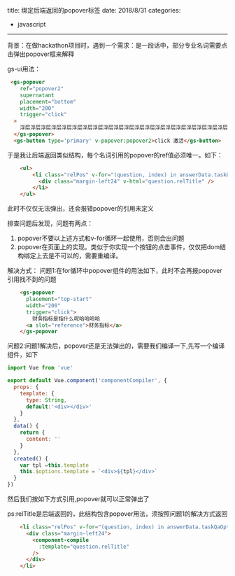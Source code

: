 title: 绑定后端返回的popover标签
date: 2018/8/31
categories:
- javascript
---

背景：在做hackathon项目时，遇到一个需求：是一段话中，部分专业名词需要点击弹出popover框来解释

gs-ui用法：
```html
 <gs-popover
    ref="popover2"
    supernatant
    placement="bottom"
    width="200"
    trigger="click"
  >
    浮层浮层浮层浮层浮层浮层浮层浮层浮层浮层浮层浮层浮层浮层浮层浮层浮层浮层浮层浮层
  </gs-popover>
  <gs-button type='primary' v-popover:popover2>click 激活</gs-button>
```
<!--more-->
于是我让后端返回类似结构，每个名词引用的popover的ref值必须唯一。如下：
```html
    <ul>
        <li class="relPos" v-for="(question, index) in answerData.taskQaOptions">
          <div class="margin-left24" v-html="question.relTitle" />
        </li>
    </ul>
```
此时不仅仅无法弹出，还会报错popover的引用未定义

排查问题后发现，问题有两点：
1. popover不要以上述方式和v-for循环一起使用，否则会出问题
2. popover在页面上的实现。类似于你实现一个按钮的点击事件，仅仅把dom结构绑定上去是不可以的，需要重编译。

解决方式：
问题1:在for循环中popover组件的用法如下，此时不会再报popover引用找不到的问题
```html
    <gs-popover
      placement="top-start"
      width="200"
      trigger="click">
        财务指标是指什么呢哈哈哈哈
      <a slot="reference">财务指标</a>
    </gs-popover
```
问题2:问题1解决后，popover还是无法弹出的，需要我们编译一下,先写一个编译组件，如下

```js
import Vue from 'vue'

export default Vue.component('componentCompiler', {
  props: {
    template: {
      type: String,
      default:'<div></div>'
    }
  },
  data() {
    return {
      content: ''
    }
  },
  created() {
    var tpl =this.template
    this.$options.template = `<div>${tpl}</div>`
  }
})
```

然后我们按如下方式引用,popover就可以正常弹出了

ps:relTitle是后端返回的，此结构包含popover用法，须按照问题1的解决方式返回
```html
    <li class="relPos" v-for="(question, index) in answerData.taskQaOptions">
      <div class="margin-left24">
        <component-compile
          :template="question.relTitle"
        />
      </div>
    </li>
```

